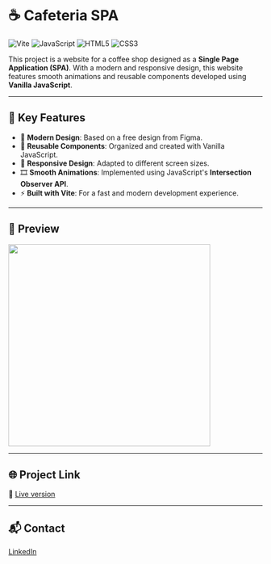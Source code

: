 # ☕ Cafeteria SPA

![Vite](https://img.shields.io/badge/-Vite-646CFF?style=for-the-badge&logo=vite&logoColor=white)
![JavaScript](https://img.shields.io/badge/-JavaScript-F7DF1E?style=for-the-badge&logo=javascript&logoColor=white)
![HTML5](https://img.shields.io/badge/-HTML5-E34F26?style=for-the-badge&logo=html5&logoColor=white)
![CSS3](https://img.shields.io/badge/-CSS3-1572B6?style=for-the-badge&logo=css3&logoColor=white)

This project is a website for a coffee shop designed as a **Single Page
Application (SPA)**. With a modern and responsive design, this website features
smooth animations and reusable components developed using **Vanilla
JavaScript**.

---

## 🚀 **Key Features**

- 🌟 **Modern Design**: Based on a free design from Figma.
- 🔄 **Reusable Components**: Organized and created with Vanilla JavaScript.
- 📱 **Responsive Design**: Adapted to different screen sizes.
- 🎞️ **Smooth Animations**: Implemented using JavaScript's **Intersection
  Observer API**.
- ⚡ **Built with Vite**: For a fast and modern development experience.

---

## 📸 **Preview**

<img style="width: 400px" src="./preview.webp">

---

## 🌐 **Project Link**

🔗 [Live version](https://coffe-corner.vercel.app/)

---

## 📬 Contact

[LinkedIn](https://www.linkedin.com/in/sarthakgupta1702/)
